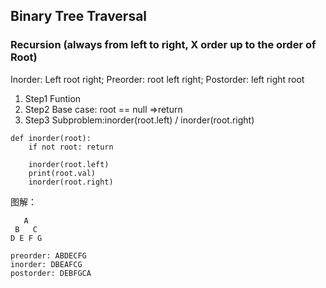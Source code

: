 ## Binary Tree Traversal
### Recursion (always from left to right, X order up to the order of Root)
Inorder: Left root right; Preorder: root left right; Postorder: left right root
1. Step1 Funtion <br />
2. Step2 Base case: root == null =>return <br />
3. Step3 Subproblem:inorder(root.left) / inorder(root.right) <br />
```
def inorder(root):
	if not root: return

	inorder(root.left)
	print(root.val)
	inorder(root.right)
```
图解：
```
   A
 B   C
D E F G

preorder: ABDECFG
inorder: DBEAFCG
postorder: DEBFGCA
```